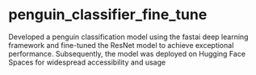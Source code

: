 # penguin_classifier_fine_tune
Developed a penguin classification model using the fastai deep learning framework and fine-tuned the ResNet model to achieve exceptional performance. Subsequently, the model was deployed on Hugging Face Spaces for widespread accessibility and usage

